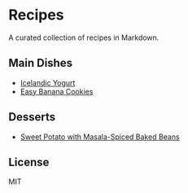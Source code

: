 # Recipes

A curated collection of recipes in Markdown.

## Main Dishes

- [Icelandic Yogurt](icelandic-yogurt-siggis-copycat-skyr.md)
- [Easy Banana Cookies](easy-banana-cookies.md)

## Desserts

- [Sweet Potato with Masala-Spiced Baked Beans](sweet-potato-masala-spiced-baked-beans.md)

## License

MIT
